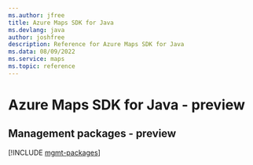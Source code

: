 ```yaml
---
ms.author: jfree
title: Azure Maps SDK for Java
ms.devlang: java
author: joshfree
description: Reference for Azure Maps SDK for Java
ms.data: 08/09/2022
ms.service: maps
ms.topic: reference
---
```

# Azure Maps SDK for Java - preview

## Management packages - preview
[!INCLUDE [mgmt-packages](maps-mgmt-index.md)]